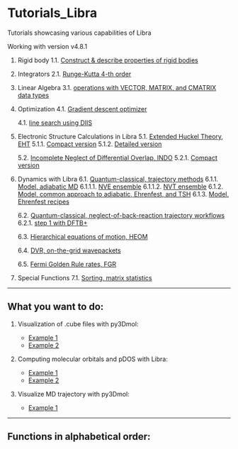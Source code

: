 # Tutorials_Libra
Tutorials showcasing various capabilities of Libra

Working with version v4.8.1


1. Rigid body
    1.1. [Construct & describe properties of rigid bodies](1_rigid_body/1_setup)


2. Integrators
    2.1. [Runge-Kutta 4-th order](2_integrators/1_runge_kutta_4th_order)


3. Linear Algebra
    3.1. [operations with VECTOR, MATRIX, and CMATRIX data types](3_linear_algebra/1_vector_matrix_cmatrix_basics)


4. Optimization
    4.1. [Gradient descent optimizer](4_optimization/1_gradient_descent)

    4.1. [line search using DIIS](4_optimization/2_diis)

5. Electronic Structure Calculations in Libra
    5.1. [Extended Huckel Theory, EHT](5_electronic_structure/1_eht)
        5.1.1. [Compact version](5_electronic_structure/1_eht/1_compact)
        5.1.2. [Detailed version](5_electronic_structure/1_eht/2_detailed)

    5.2. [Incomplete Neglect of Differential Overlap, INDO](5_electronic_structure/2_indo)
        5.2.1. [Compact version](5_electronic_structure/2_indo/1_compact)


6. Dynamics with Libra
    6.1. [Quantum-classical, trajectory methods](6_dynamics/1_trajectory_based)
        6.1.1. [Model, adiabatic MD](6_dynamics/1_trajectory_based/1_model_adiabatic)
            6.1.1.1. [NVE ensemble](6_dynamics/1_trajectory_based/1_model_adiabatic/1_nve)
            6.1.1.2. [NVT ensemble](6_dynamics/1_trajectory_based/1_model_adiabatic/1_nvt)
        6.1.2. [Model, common approach to adiabatic, Ehrenfest, and TSH](6_dynamics/1_trajectory_based/2_model_adiabatic)
        6.1.3. [Model, Ehrenfest recipes](6_dynamics/1_trajectory_based/3_model_ehrenfest_recipes)

    6.2. [Quantum-classical, neglect-of-back-reaction trajectory workflows](6_dynamics/2_nbra_workflows)
        6.2.1. [step 1 with DFTB+](6_dynamics/2_nbra_workflows/1_step1_dftb)

    6.3. [Hierarchical equations of motion, HEOM](6_dynamics/3_heom)

    6.4. [DVR, on-the-grid wavepackets](6_dynamics/4_wavepackets)

    6.5. [Fermi Golden Rule rates, FGR](6_dynamics/5_fgr)


7. Special Functions
    7.1. [Sorting, matrix statistics](7_special_functions/1_sorting_matrix_statistics)


_______________________________

## What you want to do:

1. Visualization of .cube files with py3Dmol:
    * [Example 1](5_electronic_structure/1_eht/1_compact/tutorial.ipynb)
    * [Example 2](5_electronic_structure/2_indo/1_compact/tutorial.ipynb)

2. Computing molecular orbitals and pDOS with Libra:
    * [Example 1](5_electronic_structure/1_eht/1_compact/tutorial.ipynb)
    * [Example 2](5_electronic_structure/2_indo/1_compact/tutorial.ipynb)

3. Visualize MD trajectory with py3Dmol:
    * [Example 1](6_dynamics/2_nbra_workflows/1_step1_dftb/turorial.ipynb)


_______________________________


## Functions in alphabetical order:



